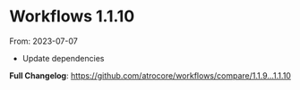 # Workflows 1.1.10
From: 2023-07-07

* Update dependencies

**Full Changelog**: https://github.com/atrocore/workflows/compare/1.1.9...1.1.10